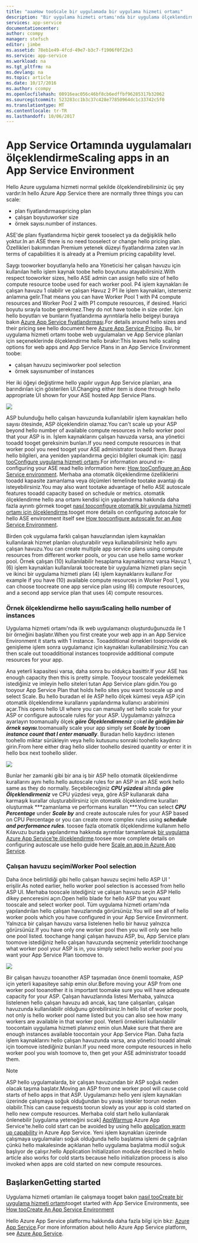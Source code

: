 ```yaml
---
title: "aaaHow tooScale bir uygulamada bir uygulama hizmeti ortamı"
description: "Bir uygulama hizmeti ortamı'nda bir uygulama ölçeklendirme"
services: app-service
documentationcenter: 
author: ccompy
manager: stefsch
editor: jimbe
ms.assetid: 78eb1e49-4fcd-49e7-b3c7-f1906f0f22e3
ms.service: app-service
ms.workload: na
ms.tgt_pltfrm: na
ms.devlang: na
ms.topic: article
ms.date: 10/17/2016
ms.author: ccompy
ms.openlocfilehash: 08916eac056c46bf8cb6edffbf96285317b32062
ms.sourcegitcommit: 523283cc1b3c37c428e77850964dc1c33742c5f0
ms.translationtype: MT
ms.contentlocale: tr-TR
ms.lasthandoff: 10/06/2017
---
```

# <a name="scaling-apps-in-an-app-service-environment"></a><span data-ttu-id="5a5ef-103">App Service Ortamında uygulamaları ölçeklendirme</span><span class="sxs-lookup"><span data-stu-id="5a5ef-103">Scaling apps in an App Service Environment</span></span>
<span data-ttu-id="5a5ef-104">Hello Azure uygulama hizmeti normal şekilde ölçeklendirebilirsiniz üç şey vardır:</span><span class="sxs-lookup"><span data-stu-id="5a5ef-104">In hello Azure App Service there are normally three things you can scale:</span></span>

* <span data-ttu-id="5a5ef-105">plan fiyatlandırması</span><span class="sxs-lookup"><span data-stu-id="5a5ef-105">pricing plan</span></span>
* <span data-ttu-id="5a5ef-106">çalışan boyutu</span><span class="sxs-lookup"><span data-stu-id="5a5ef-106">worker size</span></span> 
* <span data-ttu-id="5a5ef-107">örnek sayısı.</span><span class="sxs-lookup"><span data-stu-id="5a5ef-107">number of instances.</span></span>

<span data-ttu-id="5a5ef-108">ASE'de planı fiyatlandırma hiçbir gerek tooselect ya da değişiklik hello yoktur.</span><span class="sxs-lookup"><span data-stu-id="5a5ef-108">In an ASE there is no need tooselect or change hello pricing plan.</span></span>  <span data-ttu-id="5a5ef-109">Özellikleri bakımından Premium yetenek düzeyi fiyatlandırma zaten var.</span><span class="sxs-lookup"><span data-stu-id="5a5ef-109">In terms of capabilities it is already at a Premium pricing capability level.</span></span>  

<span data-ttu-id="5a5ef-110">Saygı tooworker boyutlarıyla hello ana Yöneticisi her çalışan havuzu için kullanılan hello işlem kaynak toobe hello boyutunu atayabilirsiniz.</span><span class="sxs-lookup"><span data-stu-id="5a5ef-110">With respect tooworker sizes, hello ASE admin can assign hello size of hello compute resource toobe used for each worker pool.</span></span>  <span data-ttu-id="5a5ef-111">P4 işlem kaynakları ile çalışan havuzu 1 olabilir ve çalışan Havuz 2 P1 ile işlem kaynakları, isterseniz anlamına gelir.</span><span class="sxs-lookup"><span data-stu-id="5a5ef-111">That means you can have Worker Pool 1 with P4 compute resources and Worker Pool 2 with P1 compute resources, if desired.</span></span>  <span data-ttu-id="5a5ef-112">Harici boyutu sırayla toobe gerekmez.</span><span class="sxs-lookup"><span data-stu-id="5a5ef-112">They do not have toobe in size order.</span></span>  <span data-ttu-id="5a5ef-113">İçin hello boyutları ve bunların fiyatlandırma ayrıntılarla hello belgeyi buraya bakın [Azure App Service fiyatlandırması][AppServicePricing].</span><span class="sxs-lookup"><span data-stu-id="5a5ef-113">For details around hello sizes and their pricing see hello document here [Azure App Service Pricing][AppServicePricing].</span></span>  <span data-ttu-id="5a5ef-114">Bu, bir uygulama hizmeti ortamı toobe web uygulamaları ve App Service planları için seçeneklerinde ölçeklendirme hello bırakır:</span><span class="sxs-lookup"><span data-stu-id="5a5ef-114">This leaves hello scaling options for web apps and App Service Plans in an App Service Environment toobe:</span></span>

* <span data-ttu-id="5a5ef-115">çalışan havuzu seçimi</span><span class="sxs-lookup"><span data-stu-id="5a5ef-115">worker pool selection</span></span>
* <span data-ttu-id="5a5ef-116">örnek sayısı</span><span class="sxs-lookup"><span data-stu-id="5a5ef-116">number of instances</span></span>

<span data-ttu-id="5a5ef-117">Her iki öğeyi değiştirme hello yapılır uygun App Service planları, ana barındırılan için gösterilen UI.</span><span class="sxs-lookup"><span data-stu-id="5a5ef-117">Changing either item is done through hello appropriate UI shown for your ASE hosted App Service Plans.</span></span>  

![][1]

<span data-ttu-id="5a5ef-118">ASP bulunduğu hello çalışan havuzunda kullanılabilir işlem kaynakları hello sayısı ötesinde, ASP ölçeklendirin olamaz.</span><span class="sxs-lookup"><span data-stu-id="5a5ef-118">You can't scale up your ASP beyond hello number of available compute resources in hello worker pool that your ASP is in.</span></span>  <span data-ttu-id="5a5ef-119">İşlem kaynaklarını çalışan havuzda varsa, ana yönetici tooadd tooget gereksinim bunları.</span><span class="sxs-lookup"><span data-stu-id="5a5ef-119">If you need compute resources in that worker pool you need tooget your ASE administrator tooadd them.</span></span>  <span data-ttu-id="5a5ef-120">Buraya hello bilgileri, ana yeniden yapılandırma geçici bilgileri okumak için: [nasıl tooConfigure uygulama hizmeti ortamı][HowtoConfigureASE].</span><span class="sxs-lookup"><span data-stu-id="5a5ef-120">For information around re-configuring your ASE read hello information here: [How tooConfigure an App Service environment][HowtoConfigureASE].</span></span>  <span data-ttu-id="5a5ef-121">Merhaba ana otomatik ölçeklendirme özelliklerini tooadd kapasite zamanlama veya ölçümleri temelinde tootake avantajı da isteyebilirsiniz.</span><span class="sxs-lookup"><span data-stu-id="5a5ef-121">You may also want tootake advantage of hello ASE autoscale features tooadd capacity based on schedule or metrics.</span></span>  <span data-ttu-id="5a5ef-122">otomatik ölçeklendirme hello ana ortamı kendisi için yapılandırma hakkında daha fazla ayrıntı görmek tooget [nasıl tooconfigure otomatik bir uygulama hizmeti ortamı için ölçeklendirme][ASEAutoscale].</span><span class="sxs-lookup"><span data-stu-id="5a5ef-122">tooget more details on configuring autoscale for hello ASE environment itself see [How tooconfigure autoscale for an App Service Environment][ASEAutoscale].</span></span>

<span data-ttu-id="5a5ef-123">Birden çok uygulama farklı çalışan havuzlarından işlem kaynakları kullanılarak hizmet planları oluşturabilir veya kullanabilirsiniz hello aynı çalışan havuzu.</span><span class="sxs-lookup"><span data-stu-id="5a5ef-123">You can create multiple app service plans using compute resources from different worker pools, or you can use hello same worker pool.</span></span>  <span data-ttu-id="5a5ef-124">Örnek çalışan (10) kullanılabilir hesaplama kaynaklarınız varsa Havuz 1, (6) işlem kaynakları kullanılarak toocreate bir uygulama hizmeti planı seçin ve ikinci bir uygulama hizmeti planı (4) işlem kaynaklarını kullanır.</span><span class="sxs-lookup"><span data-stu-id="5a5ef-124">For example if you have (10) available compute resources in Worker Pool 1, you can choose toocreate one app service plan using (6) compute resources, and a second app service plan that uses (4) compute resources.</span></span>

### <a name="scaling-hello-number-of-instances"></a><span data-ttu-id="5a5ef-125">Örnek ölçeklendirme hello sayısı</span><span class="sxs-lookup"><span data-stu-id="5a5ef-125">Scaling hello number of instances</span></span>
<span data-ttu-id="5a5ef-126">Uygulama hizmeti ortamı'nda ilk web uygulamanızı oluşturduğunuzda ile 1 bir örneğini başlatır.</span><span class="sxs-lookup"><span data-stu-id="5a5ef-126">When you first create your web app in an App Service Environment it starts with 1 instance.</span></span>  <span data-ttu-id="5a5ef-127">Tooadditional örnekleri tooprovide ek genişleme işlem sonra uygulamanız için kaynakları kullanabilirsiniz.</span><span class="sxs-lookup"><span data-stu-id="5a5ef-127">You can then scale out tooadditional instances tooprovide additional compute resources for your app.</span></span>   

<span data-ttu-id="5a5ef-128">Ana yeterli kapasitesi varsa, daha sonra bu oldukça basittir.</span><span class="sxs-lookup"><span data-stu-id="5a5ef-128">If your ASE has enough capacity then this is pretty simple.</span></span>  <span data-ttu-id="5a5ef-129">Tooyour tooscale yedeklemek istediğiniz ve imleyin hello siteleri tutan App Service planı gidin.</span><span class="sxs-lookup"><span data-stu-id="5a5ef-129">You go tooyour App Service Plan that holds hello sites you want tooscale up and select Scale.</span></span>  <span data-ttu-id="5a5ef-130">Bu hello buradan el ile ASP hello ölçek kümesi veya ASP için otomatik ölçeklendirme kurallarını yapılandırma kullanıcı arabirimini açar.</span><span class="sxs-lookup"><span data-stu-id="5a5ef-130">This opens hello UI where you can manually set hello scale for your ASP or configure autoscale rules for your ASP.</span></span>  <span data-ttu-id="5a5ef-131">Uygulamanızı yalnızca ayarlayın toomanually ölçek ***göre Ölçeklendirmeniz*** çok***el ile girdiğim bir örnek sayısı***.</span><span class="sxs-lookup"><span data-stu-id="5a5ef-131">toomanually scale your app simply set ***Scale by*** too***an instance count that I enter manually***.</span></span>  <span data-ttu-id="5a5ef-132">Buradan hello kaydırıcı istenen toohello miktar sürükleyin veya hello kutusunu sonraki toohello kaydırıcı girin.</span><span class="sxs-lookup"><span data-stu-id="5a5ef-132">From here either drag hello slider toohello desired quantity or enter it in hello box next toohello slider.</span></span>  

![][2] 

<span data-ttu-id="5a5ef-133">Bunlar her zamanki gibi bir ana iş bir ASP hello otomatik ölçeklendirme kurallarını aynı hello.</span><span class="sxs-lookup"><span data-stu-id="5a5ef-133">hello autoscale rules for an ASP in an ASE work hello same as they do normally.</span></span>  <span data-ttu-id="5a5ef-134">Seçebileceğiniz ***CPU yüzdesi*** altında ***göre Ölçeklendirmeniz*** ve CPU yüzdesi veya, göre ASP kullanarak daha karmaşık kurallar oluşturabilirsiniz için otomatik ölçeklendirme kuralları oluşturmak ***zamanlama ve performans kuralları ***.</span><span class="sxs-lookup"><span data-stu-id="5a5ef-134">You can select ***CPU Percentage*** under ***Scale by*** and create autoscale rules for your ASP based on CPU Percentage or you can create more complex rules using ***schedule and performance rules***.</span></span>  <span data-ttu-id="5a5ef-135">toosee fazla otomatik ölçeklendirme kullanım hello Kılavuzu burada yapılandırma hakkında ayrıntılar tamamlamak [bir uygulama Azure App Service'te ölçeklendirme][AppScale].</span><span class="sxs-lookup"><span data-stu-id="5a5ef-135">toosee more complete details on configuring autoscale use hello guide here [Scale an app in Azure App Service][AppScale].</span></span> 

### <a name="worker-pool-selection"></a><span data-ttu-id="5a5ef-136">Çalışan havuzu seçimi</span><span class="sxs-lookup"><span data-stu-id="5a5ef-136">Worker Pool selection</span></span>
<span data-ttu-id="5a5ef-137">Daha önce belirtildiği gibi hello çalışan havuzu seçimi hello ASP UI ' erişilir.</span><span class="sxs-lookup"><span data-stu-id="5a5ef-137">As noted earlier, hello worker pool selection is accessed from hello ASP UI.</span></span>  <span data-ttu-id="5a5ef-138">Merhaba tooscale istediğiniz ve çalışan havuzu seçin ASP Hello dikey penceresini açın.</span><span class="sxs-lookup"><span data-stu-id="5a5ef-138">Open hello blade for hello ASP that you want tooscale and select worker pool.</span></span>  <span data-ttu-id="5a5ef-139">Tüm uygulama hizmeti ortamı'nda yapılandırılan hello çalışan havuzlarında görürsünüz.</span><span class="sxs-lookup"><span data-stu-id="5a5ef-139">You will see all of hello worker pools which you have configured in your App Service Environment.</span></span>  <span data-ttu-id="5a5ef-140">Yalnızca bir çalışan havuzu varsa listelenen hello bir havuz yalnızca görürsünüz.</span><span class="sxs-lookup"><span data-stu-id="5a5ef-140">If you have only one worker pool then you will only see hello one pool listed.</span></span>  <span data-ttu-id="5a5ef-141">toochange hangi çalışan havuzu ASP, bu, App Service planı toomove istediğiniz hello çalışan havuzunda seçmeniz yeterlidir.</span><span class="sxs-lookup"><span data-stu-id="5a5ef-141">toochange what worker pool your ASP is in, you simply select hello worker pool you want your App Service Plan toomove to.</span></span>  

![][3]

<span data-ttu-id="5a5ef-142">Bir çalışan havuzu tooanother ASP taşımadan önce önemli toomake, ASP için yeterli kapasiteye sahip emin olur.</span><span class="sxs-lookup"><span data-stu-id="5a5ef-142">Before moving your ASP from one worker pool tooanother it is important toomake sure you will have adequate capacity for your ASP.</span></span>  <span data-ttu-id="5a5ef-143">Çalışan havuzlarında listesi Merhaba, yalnızca listelenen hello çalışan havuzu adı ancak, kaç tane çalışanları, çalışan havuzunda kullanılabilir olduğunu görebilirsiniz.</span><span class="sxs-lookup"><span data-stu-id="5a5ef-143">In hello list of worker pools, not only is hello worker pool name listed but you can also see how many workers are available in that worker pool.</span></span>  <span data-ttu-id="5a5ef-144">Yeterli örnekleri kullanılabilir toocontain uygulama hizmeti planınız emin olun.</span><span class="sxs-lookup"><span data-stu-id="5a5ef-144">Make sure that there are enough instances available toocontain your App Service Plan.</span></span>  <span data-ttu-id="5a5ef-145">Daha fazla işlem kaynaklarını hello çalışan havuzunda varsa, ana yönetici tooadd almak için toomove istediğiniz bunları.</span><span class="sxs-lookup"><span data-stu-id="5a5ef-145">If you need more compute resources in hello worker pool you wish toomove to, then get your ASE administrator tooadd them.</span></span>  

> [!NOTE]
> <span data-ttu-id="5a5ef-146">ASP hello uygulamalarda, bir çalışan havuzundan bir ASP soğuk neden olacak taşıma başlatır.</span><span class="sxs-lookup"><span data-stu-id="5a5ef-146">Moving an ASP from one worker pool will cause cold starts of hello apps in that ASP.</span></span>  <span data-ttu-id="5a5ef-147">Uygulamanızı hello yeni işlem kaynakları üzerinde çalışmaya soğuk olduğundan bu yavaş istekler toorun neden olabilir.</span><span class="sxs-lookup"><span data-stu-id="5a5ef-147">This can cause requests toorun slowly as your app is cold started on hello new compute resources.</span></span>  <span data-ttu-id="5a5ef-148">Merhaba cold start hello kullanılarak önlenebilir [uygulama yeteneğini sıcak] [ AppWarmup] Azure App Service'te.</span><span class="sxs-lookup"><span data-stu-id="5a5ef-148">hello cold start can be avoided by using hello [application warm up capability][AppWarmup] in Azure App Service.</span></span>  <span data-ttu-id="5a5ef-149">Yeni işlem kaynakları üzerinde çalışmaya uygulamaları soğuk olduğunda hello başlatma işlemi de çağrılan çünkü hello makalesinde açıklanan hello uygulama başlatma modül soğuk başlıyor de çalışır.</span><span class="sxs-lookup"><span data-stu-id="5a5ef-149">hello Application Initialization module described in hello article also works for cold starts because hello initialization process is also invoked when apps are cold started on new compute resources.</span></span> 
> 
> 

## <a name="getting-started"></a><span data-ttu-id="5a5ef-150">Başlarken</span><span class="sxs-lookup"><span data-stu-id="5a5ef-150">Getting started</span></span>
<span data-ttu-id="5a5ef-151">Uygulama hizmeti ortamları ile çalışmaya tooget bakın [nasıl tooCreate bir uygulama hizmeti ortamı][HowtoCreateASE]</span><span class="sxs-lookup"><span data-stu-id="5a5ef-151">tooget started with App Service Environments, see [How tooCreate An App Service Environment][HowtoCreateASE]</span></span>

<span data-ttu-id="5a5ef-152">Hello Azure App Service platformu hakkında daha fazla bilgi için bkz: [Azure App Service][AzureAppService].</span><span class="sxs-lookup"><span data-stu-id="5a5ef-152">For more information about hello Azure App Service platform, see [Azure App Service][AzureAppService].</span></span>

<!--Image references-->
[1]: ./media/app-service-web-scale-a-web-app-in-an-app-service-environment/aseappscale-aspblade.png
[2]: ./media/app-service-web-scale-a-web-app-in-an-app-service-environment/aseappscale-manualscale.png
[3]: ./media/app-service-web-scale-a-web-app-in-an-app-service-environment/aseappscale-sizescale.png

<!--Links-->
[WhatisASE]: http://azure.microsoft.com/documentation/articles/app-service-app-service-environment-intro/
[ScaleWebapp]: http://azure.microsoft.com/documentation/articles/web-sites-scale/
[HowtoCreateASE]: http://azure.microsoft.com/documentation/articles/app-service-web-how-to-create-an-app-service-environment/
[HowtoConfigureASE]: http://azure.microsoft.com/documentation/articles/app-service-web-configure-an-app-service-environment/
[CreateWebappinASE]: http://azure.microsoft.com/documentation/articles/app-service-web-how-to-create-a-web-app-in-an-ase/
[Appserviceplans]: http://azure.microsoft.com/documentation/articles/azure-web-sites-web-hosting-plans-in-depth-overview/
[AppServicePricing]: http://azure.microsoft.com/pricing/details/app-service/ 
[AzureAppService]: http://azure.microsoft.com/documentation/articles/app-service-value-prop-what-is/
[ASEAutoscale]: http://azure.microsoft.com/documentation/articles/app-service-environment-auto-scale/
[AppScale]: http://azure.microsoft.com/documentation/articles/web-sites-scale/
[AppWarmup]: http://ruslany.net/2015/09/how-to-warm-up-azure-web-app-during-deployment-slots-swap/
